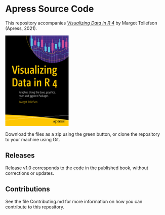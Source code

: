 # Apress Source Code

This repository accompanies [*Visualizing Data in R 4*](https://www.apress.com/9781484268308) by Margot Tollefson (Apress, 2021).

[comment]: #cover
![Cover image](9781484268308.jpg)

Download the files as a zip using the green button, or clone the repository to your machine using Git.

## Releases

Release v1.0 corresponds to the code in the published book, without corrections or updates.

## Contributions

See the file Contributing.md for more information on how you can contribute to this repository.